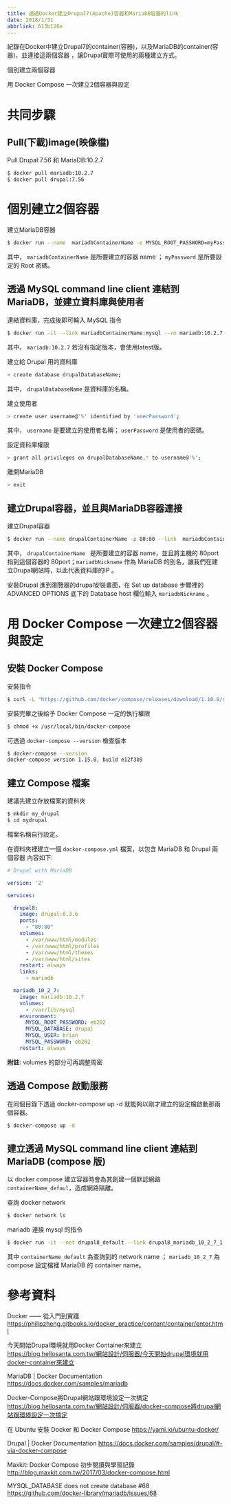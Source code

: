 ```yaml
---
title: 透過Docker建立Drupal7(Apache)容器和MariaDB容器的link
date: 2018/1/31
abbrlink: 613b126e
---
```

紀錄在Docker中建立Drupal7的container(容器)，以及MariaDB的container(容器)，並連接這兩個容器 ，讓Drupal實際可使用的兩種建立方式。

個別建立兩個容器

用 Docker Compose 一次建立2個容器與設定
<!--more-->
# 共同步驟

## Pull(下載)image(映像檔)

Pull Drupal:7.56 和 MariaDB:10.2.7
```bash
$ docker pull mariadb:10.2.7
$ docker pull drupal:7.56
```

# 個別建立2個容器

建立MariaDB容器
```bash
$ docker run --name  mariadbContainerName -e MYSQL_ROOT_PASSWORD=myPassword -d mariadb:10.2.7
```
其中，  `mariadbContainerName` 是所要建立的容器 name ； `myPassword` 是所要設定的 Root 密碼。

## 透過 MySQL command line client 連結到 MariaDB，並建立資料庫與使用者

連結資料庫，完成後即可輸入 MySQL 指令
```bash
$ docker run -it --link mariadbContainerName:mysql --rm mariadb:10.2.7 sh -c 'exec mysql -h"$MYSQL_PORT_3306_TCP_ADDR" -p"$MYSQL_PORT_3306_TCP_PORT" -uroot -p"$MYSQL_ENV_MYSQL_ROOT_PASSWORD"'
```
其中， `mariadb:10.2.7` 若沒有指定版本，會使用latest版。

建立給 Drupal 用的資料庫
```bash
> create database drupalDatabaseName;
```
其中， `drupalDatabaseName` 是資料庫的名稱。

建立使用者
```bash
> create user username@'%' identified by 'userPassword';
```
其中， `username` 是要建立的使用者名稱； `userPassword` 是使用者的密碼。

設定資料庫權限
```bash
> grant all privileges on drupalDatabaseName.* to username@'%';
```

離開MariaDB
```bash
> exit
```

## 建立Drupal容器，並且與MariaDB容器連接

建立Drupal容器
```bash
$ docker run --name drupalContainerName -p 80:80 --link  mariadbContainerName:mariadbNickname -d drupal:7.56
```
其中， `drupalContainerName ` 是所要建立的容器 name，並且將主機的 80port 指到這個容器的 80port；`mariadbNickname` 作為 MariaDB 的別名，讓我們在建立Drupal網站時，以此代表資料庫的IP 。

安裝Drupal
進到瀏覽器的drupal安裝畫面，在 Set up database 步驟裡的 ADVANCED OPTIONS 底下的 Database host 欄位輸入 `mariadbNickname` 。

# 用 Docker Compose 一次建立2個容器與設定

## 安裝 Docker Compose

安裝指令
```bash
$ curl -L "https://github.com/docker/compose/releases/download/1.10.0/docker-compose-$(uname -s)-$(uname -m)" -o /usr/local/bin/docker-compose
```

安裝完畢之後給予 Docker Compose 一定的執行權限
```bash
$ chmod +x /usr/local/bin/docker-compose
```

可透過 `docker-compose --version` 檢查版本
```bash
$ docker-compose --version
docker-compose version 1.15.0, build e12f3b9
```

## 建立 Compose 檔案

建議先建立存放檔案的資料夾
```bash
$ mkdir my_drupal
$ cd mydrupal
```
檔案名稱自行設定。

在資料夾裡建立一個 `docker-compose.yml` 檔案，以包含 MariaDB 和 Drupal 兩個容器
內容如下:
```yaml
# Drupal with MariaDB

version: '2'

services:

  drupal8:
    image: drupal:8.3.6
    ports:
      - "80:80"
    volumes:
      - /var/www/html/modules
      - /var/www/html/profiles
      - /var/www/html/themes
      - /var/www/html/sites
    restart: always
    links:
      - mariadb

  mariadb_10_2_7:
    image: mariadb:10.2.7
    volumes:
      - /var/lib/mysql
    environment:
      MYSQL_ROOT_PASSWORD: eb202
      MYSQL_DATABASE: drupal
      MYSQL_USER: brian
      MYSQL_PASSWORD: eb202
    restart: always
```
**附註:** volumes 的部分可再調整周密

## 透過 Compose 啟動服務

在同個目錄下透過 docker-compose up -d 就能夠以剛才建立的設定檔啟動那兩個容器。
```bash
$ docker-compose up -d
```

## 建立透過 MySQL command line client 連結到 MariaDB (compose 版)

以 docker compose 建立容器時會為其創建一個默認網路 `containerName_defaul`，造成網路隔離。

查詢 docker network
```bash
$ docker network ls
```

mariadb 連接 mysql 的指令
```bash
$ docker run -it --net drupal8_default --link drupal8_mariadb_10_2_7_1:mysql --rm mariadb:10.2.7 sh -c 'exec mysql -h"$MYSQL_PORT_3306_TCP_ADDR" mariadb_10_2_7 -p"$MYSQL_PORT_3306_TCP_PORT" -uroot -p"$MYSQL_ENV_MYSQL_ROOT_PASSWORD"'
```
其中 `containerName_default` 為查詢到的 network name ； `mariadb_10_2_7` 為 compose 設定檔裡 MariaDB 的 container name。

# 參考資料

Docker —— 從入門到實踐
<https://philipzheng.gitbooks.io/docker_practice/content/container/enter.html>

今天開始Drupal環境就用Docker Container來建立
<https://blog.hellosanta.com.tw/網站設計/伺服器/今天開始drupal環境就用docker-container來建立>

MariaDB | Docker Documentation
<https://docs.docker.com/samples/mariadb>

Docker-Compose將Drupal網站跟環境設定一次搞定
<https://blog.hellosanta.com.tw/網站設計/伺服器/docker-compose將drupal網站跟環境設定一次搞定>

在 Ubuntu 安裝 Docker 和 Docker Compose
<https://yami.io/ubuntu-docker/>

Drupal | Docker Documentation
<https://docs.docker.com/samples/drupal/#-via-docker-compose>

Maxkit: Docker Compose 初步閱讀與學習記錄
<http://blog.maxkit.com.tw/2017/03/docker-compose.html>

MYSQL_DATABASE does not create database #68
<https://github.com/docker-library/mariadb/issues/68>
<!--stackedit_data:
eyJoaXN0b3J5IjpbLTExMjY3ODU0NjUsOTk1MDIwMDczLC0xND
EzNTE1ODM5XX0=
-->